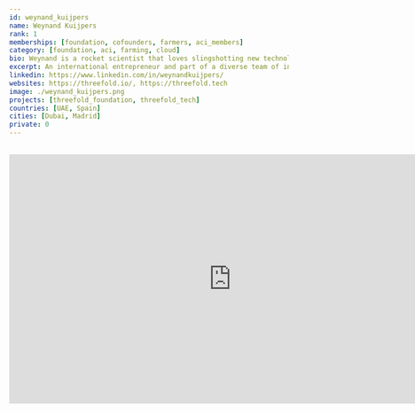 ```yaml
---
id: weynand_kuijpers
name: Weynand Kuijpers
rank: 1
memberships: [foundation, cofounders, farmers, aci_members]
category: [foundation, aci, farming, cloud]
bio: Weynand is a rocket scientist that loves slingshotting new technologies into customer-centric orbits. He has been working with teams at the start of the internet and spent the celebration of the year 2000 sitting in a datacenter.  Nothing happened there and then but in the following years he developed a growing interest to help, optimise and simplify the world of IT. First follower, team player and very passionate about bringing equal opportunities to young talent around the world. For Weynand, the Internet is where the next generation will expand their minds and innovate. He experienced this first-hand when his son outsmarted him by learning online how to boil an egg in a microwave. Such learning ability should be available globally, sustainably and efficiently.
excerpt: An international entrepreneur and part of a diverse team of innovators.
linkedin: https://www.linkedin.com/in/weynandkuijpers/
websites: https://threefold.io/, https://threefold.tech
image: ./weynand_kuijpers.png
projects: [threefold_foundation, threefold_tech]
countries: [UAE, Spain]
cities: [Dubai, Madrid]
private: 0
---
```


<BR>

<iframe src="https://player.vimeo.com/video/414000468" width="800" height="450" frameborder="0" allow="autoplay; fullscreen" allowfullscreen></iframe>

<BR>
